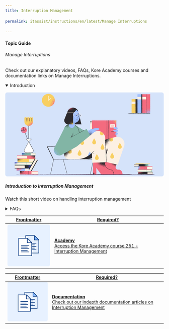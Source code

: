 ```yaml
---
title: Interruption Management

permalink: itassist/instructions/en/latest/Manage Interruptions

---
```

#### Topic Guide
###### Manage Interruptions

  Check out our explanatory videos, FAQs, Kore Academy courses and documentation links on Manage Interruptions.

<details class="introduction-video" open>
  <summary>Introduction
  </summary>
  
   [![Introduction to Interruption Management](images/VideoCoverImage.png)](https://drive.google.com/file/d/1kWjibI1pX86gAGM7KZxAOVjE_dU2pNYk/preview)

  ##### Introduction to Interruption Management
  Watch this short video on handling interruption management

</details>

<details>
  <summary>FAQs
  </summary>

  <a class="doc-link" target="_blank" href="https://developer.kore.ai/docs/bots/bot-intelligence/interruption-handling-context-switching-intents/">
 
  What are interruptions and how to manage them?

</a>

<a class="doc-link" target="_blank" href="https://developer.kore.ai/docs/bots/bot-intelligence/default-dialog/#Standard_Responses">
 
  How to customize Standard Responses?

</a>


<a class="doc-link" target="_blank" href="https://developer.kore.ai/docs/bots/bot-builder-tool/dialog-task/prompt-editor/">
 
  How to use prompt editor?

</a>

</details>

<a class="doc-link" target="_blank" href="https://academy.kore.ai/learningpath/course-251--interruption-management">
 

| Frontmatter | Required? |
|-------------|-------------|
| ![alt text](images/docIcon.svg "Title") | **Academy**  <br /> Access the Kore Academy course 251 - Interruption Management | 


</a>


<a class="doc-link" target="_blank" href="https://developer.kore.ai/docs/bots/bot-intelligence/interruption-handling-context-switching-intents/">
 

| Frontmatter | Required? |
|-------------|-------------|
| ![alt text](images/docIcon.svg "Title") | **Documentation**  <br /> Check out our indepth documentation articles on Interruption Management | 


</a>

